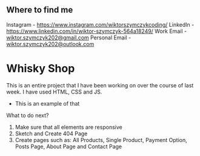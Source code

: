 ## Where to find me
Instagram - https://www.instagram.com/wiktorszymczykcoding/
LinkedIn - https://www.linkedin.com/in/wiktor-szymczyk-564a18249/
Work Email - wiktor.szymczyk202@gmail.com
Personal Email - wiktor.szymczyk202@outlook.com

# Whisky Shop
This is an entire project that I have been working on over the course of last week. I have used HTML, CSS and JS.

* This is an example of that

What to do next?
1.  Make sure that all elements are responsive
2.  Sketch and Create 404 Page
3.  Create pages such as: All Products, Single Product, Payment Option, Posts Page, About Page and Contact Page
